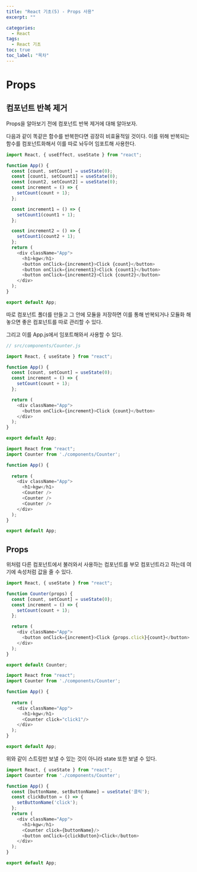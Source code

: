 ```yaml
---
title: "React 기초(5) - Props 사용"
excerpt: ""

categories:
  - React
tags:
  - React 기초
toc: true
toc_label: "목차"
---
```


# Props

## 컴포넌트 반복 제거

Props을 알아보기 전에 컴포넌트 반복 제거에 대해 알아보자.

다음과 같이 똑같은 함수를 반복한다면 굉장히 비효율적일 것이다. 이를 위해 반복되는 함수를 컴포넌트화해서 이를 따로 놔두어 임포트해 사용한다.

```javascript
import React, { useEffect, useState } from "react";

function App() {
  const [count, setCount] = useState(0);
  const [count1, setCount1] = useState(0);
  const [count2, setCount2] = useState(0);
  const increment = () => {
    setCount(count + 1);
  };

  const increment1 = () => {
    setCount1(count1 + 1);
  };

  const increment2 = () => {
    setCount1(count2 + 1);
  };
  return (
    <div className="App">
      <h1>kgw</h1>
      <button onClick={increment}>Click {count}</button>
      <button onClick={increment1}>Click {count1}</button>
      <button onClick={increment2}>Click {count2}</button>
    </div>
  );
}

export default App;
```

따로 컴포넌트 폴더를 만들고 그 안에 모듈을 저장하면 이를 통해 반복되거나 모듈화 해놓으면 좋은 컴포넌트를 따로 관리할 수 있다.

그리고 이를 App.js에서 임포트해와서 사용할 수 있다. 

```javascript
// src/components/Counter.js

import React, { useState } from "react";

function App() {
  const [count, setCount] = useState(0);
  const increment = () => {
    setCount(count + 1);
  };

  return (
    <div className="App">
      <button onClick={increment}>Click {count}</button>
    </div>
  );
}

export default App;
```

```javascript
import React from "react";
import Counter from './components/Counter';

function App() {
  
  return (
    <div className="App">
      <h1>kgw</h1>
      <Counter />
      <Counter />
      <Counter />
    </div>
  );
}

export default App;
```

## Props

위처럼 다른 컴포넌트에서 불러와서 사용하는 컴포넌트를 부모 컴포넌트라고 하는데 여기에 속성처럼 값을 줄 수 있다.

```javascript
import React, { useState } from "react";

function Counter(props) {
  const [count, setCount] = useState(0);
  const increment = () => {
    setCount(count + 1);
  };

  return (
    <div className="App">
      <button onClick={increment}>Click {props.click}{count}</button>
    </div>
  );
}

export default Counter;
```

```javascript
import React from "react";
import Counter from './components/Counter';

function App() {
  
  return (
    <div className="App">
      <h1>kgw</h1>
      <Counter click="click1"/>
    </div>
  );
}

export default App;
```

위와 같이 스트링만 보낼 수 있는 것이 아니라 state 또한 보낼 수 있다.

```javascript
import React, { useState } from "react";
import Counter from './components/Counter';

function App() {
  const [buttonName, setButtonName] = useState('클릭');
  const clickButton = () => {
    setButtonName('click');
  };
  return (
    <div className="App">
      <h1>kgw</h1>
      <Counter click={buttonName}/>
      <button onClick={clickButton}>Click</button>
    </div>
  );
}

export default App;
```